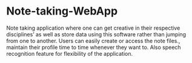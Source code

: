 # Note-taking-WebApp
Note taking application where one can get creative in their respective disciplines’ as well as store data using this software rather than jumping from one to another. Users can easily create or access the note files., maintain their profile time to time whenever they want to. Also speech recognition feature for flexibility of the application.

